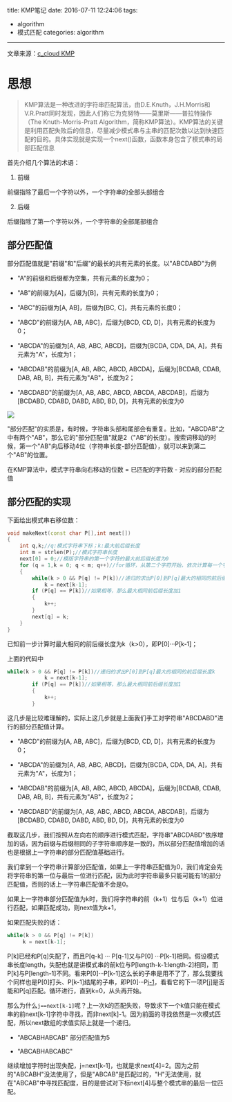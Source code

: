 title: KMP笔记
date: 2016-07-11 12:24:06
tags:
- algorithm
- 模式匹配
categories: algorithm
---

文章来源：[c_cloud  KMP](http://www.cnblogs.com/c-cloud/p/3224788.html)

# 思想 #

>KMP算法是一种改进的字符串匹配算法，由D.E.Knuth，J.H.Morris和V.R.Pratt同时发现，因此人们称它为克努特——莫里斯——普拉特操作（The Knuth-Morris-Pratt Algorithm，简称KMP算法）。KMP算法的关键是利用匹配失败后的信息，尽量减少模式串与主串的匹配次数以达到快速匹配的目的。具体实现就是实现一个next()函数，函数本身包含了模式串的局部匹配信息


首先介绍几个算法的术语：

1. 前缀

前缀指除了最后一个字符以外，一个字符串的全部头部组合

<!--more-->

2. 后缀

后缀指除了第一个字符以外，一个字符串的全部尾部组合

## 部分匹配值 ##

部分匹配值就是"前缀"和"后缀"的最长的共有元素的长度。以"ABCDABD"为例

- "A"的前缀和后缀都为空集，共有元素的长度为0；

- "AB"的前缀为[A]，后缀为[B]，共有元素的长度为0；

- "ABC"的前缀为[A, AB]，后缀为[BC, C]，共有元素的长度0；

- "ABCD"的前缀为[A, AB, ABC]，后缀为[BCD, CD, D]，共有元素的长度为0；

- "ABCDA"的前缀为[A, AB, ABC, ABCD]，后缀为[BCDA, CDA, DA, A]，共有元素为"A"，长度为1；

- "ABCDAB"的前缀为[A, AB, ABC, ABCD, ABCDA]，后缀为[BCDAB, CDAB, DAB, AB, B]，共有元素为"AB"，长度为2；

- "ABCDABD"的前缀为[A, AB, ABC, ABCD, ABCDA, ABCDAB]，后缀为[BCDABD, CDABD, DABD, ABD, BD, D]，共有元素的长度为0

![](http://image.beekka.com/blog/201305/bg2013050112.png)

"部分匹配"的实质是，有时候，字符串头部和尾部会有重复。比如，"ABCDAB"之中有两个"AB"，那么它的"部分匹配值"就是2（"AB"的长度）。搜索词移动的时候，第一个"AB"向后移动4位（字符串长度-部分匹配值），就可以来到第二个"AB"的位置。

在KMP算法中，模式字符串向右移动的位数 = 已匹配的字符数 - 对应的部分匹配值

## 部分匹配的实现 ##

下面给出模式串右移位数：

```c++
void makeNext(const char P[],int next[])
{
    int q,k;//q:模式字符串下标；k:最大前后缀长度
    int m = strlen(P);//模式字符串长度
    next[0] = 0;//模版字符串的第一个字符的最大前后缀长度为0
    for (q = 1,k = 0; q < m; q++)//for循环，从第二个字符开始，依次计算每一个字符对应的next值
    {
        while(k > 0 && P[q] != P[k])//递归的求出P[0]到P[q]最大的相同的前后缀长度k
            k = next[k-1];
        if (P[q] == P[k])//如果相等，那么最大相同前后缀长度加1
        {
            k++;
        }
        next[q] = k;
    }
}
```

已知前一步计算时最大相同的前后缀长度为k（k>0），即P[0]···P[k-1]；
　　

上面的代码中
```c++
while(k > 0 && P[q] != P[k])//递归的求出P[0]到P[q]最大的相同的前后缀长度k
            k = next[k-1];
        if (P[q] == P[k])//如果相等，那么最大相同前后缀长度加1
        {
            k++;
        }
```

这几步是比较难理解的，实际上这几步就是上面我们手工对字符串"ABCDABD"进行的部分匹配值计算。

- "ABCD"的前缀为[A, AB, ABC]，后缀为[BCD, CD, D]，共有元素的长度为0；

- "ABCDA"的前缀为[A, AB, ABC, ABCD]，后缀为[BCDA, CDA, DA, A]，共有元素为"A"，长度为1；

- "ABCDAB"的前缀为[A, AB, ABC, ABCD, ABCDA]，后缀为[BCDAB, CDAB, DAB, AB, B]，共有元素为"AB"，长度为2；

- "ABCDABD"的前缀为[A, AB, ABC, ABCD, ABCDA, ABCDAB]，后缀为[BCDABD, CDABD, DABD, ABD, BD, D]，共有元素的长度为0

截取这几步，我们按照从左向右的顺序进行模式匹配，字符串"ABCDABD"依序增加的话，因为前缀与后缀相同的子字符串顺序是一致的，所以部分匹配值增加的话也是根据上一字符串的部分匹配值基础进行。


我们拿到一个字符串计算部分匹配值，如果上一字符串匹配值为0，我们肯定会先将字符串的第一位与最后一位进行匹配，因为此时字符串最多只能可能有1的部分匹配值，否则的话上一字符串匹配值不会是0。


如果上一字符串部分匹配值为k时，我们将字符串的前（k+1）位与后（k+1）位进行匹配，如果匹配成功，则next值为k+1，


如果匹配失败的话：

```c++
while(k > 0 && P[q] != P[k])
     k = next[k-1];
```

P[k]已经和P[q]失配了，而且P[q-k] ··· P[q-1]又与P[0] ···P[k-1]相同。假设模式串长度length，失配也就是讲模式串的前k位与P[length-k-1:length-2]相同，而P[k]与P[length-1]不同。看来P[0]···P[k-1]这么长的子串是用不了了，那么我要找个同样也是P[0]打头、P[k-1]结尾的子串，即P[0]···P[j-1](j==next[k-1])，看看它的下一项P[j]是否能和P[q]匹配。循环进行，直到k=0，从头再开始。


那么为什么`j==next[k-1]`呢？上一次k的匹配失败，导致求下一个k值只能在模式串的前next[k-1]字符中寻找，而非next[k]-1。因为前面的寻找依然是一次模式匹配，所以next数组的求值实际上就是一个递归。

- "ABCABHABCAB"  部分匹配值为5

- "ABCABHABCABC"  

继续增加字符时出现失配，j=next[k-1]，也就是求next[4]=2。因为之前的"ABCABH"没法使用了，但是"ABCAB"是匹配过的，"H"无法使用，就在"ABCAB"中寻找匹配度，目的是尝试对下标next[4]与整个模式串的最后一位匹配。
